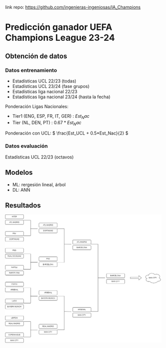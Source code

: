 link repo: https://github.com/ingenieras-ingeniosas/IA_Champions

# Predicción ganador UEFA Champions League 23-24


## Obtención de datos

### Datos entrenamiento
- Estadísticas UCL 22/23 (todas)
- Estadísticas UCL 23/24 (fase grupos)
- Estadísticas liga nacional 22/23
- Estadísticas liga nacional 23/24 (hasta la fecha)

Ponderación Ligas Nacionales: 
- Tier1 (ENG, ESP, FR, IT, GER) : $Est_Nac$
- Tier (NL, DEN, PT) : $0.67*Est_Nac$
  
Ponderación con UCL:
$ \frac{Est_UCL + 0.5*Est_Nac}{2} $


### Datos evaluación
Estadísticas UCL 22/23 (octavos)

## Modelos
- ML: rergesión lineal, árbol
- DL: ANN



## Resultados
![UEFA Champions League](data/predicciones/fases_finales_23_24.png)
